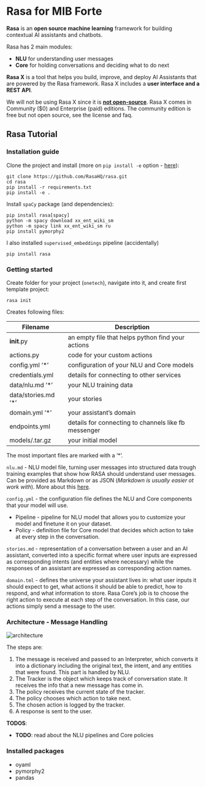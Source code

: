 # Rasa for MIB Forte

**Rasa** is an **open source machine learning** framework for building contextual AI assistants and chatbots.

Rasa has 2 main modules:
* **NLU** for understanding user messages
* **Core** for holding conversations and deciding what to do next

**Rasa X** is a tool that helps you build, improve, and deploy AI Assistants that are powered by the Rasa framework. Rasa X includes a **user interface and a REST API**.

We will not be using Rasa X since it is [**not open-source**](https://rasa.com/docs/rasa-x/0.20.1/). Rasa X comes in Community ($0) and Enterprise (paid) editions. The community edition is free but not open source, see the license and faq.

## Rasa Tutorial

### Installation guide

Clone the project and install (more on `pip install -e` option - [here](https://stackoverflow.com/questions/35064426/when-would-the-e-editable-option-be-useful-with-pip-install?lq=1)):
```
git clone https://github.com/RasaHQ/rasa.git
cd rasa
pip install -r requirements.txt
pip install -e .
```

Install `spaCy` package (and dependencies):
```
pip install rasa[spacy]
python -m spacy download xx_ent_wiki_sm
python -m spacy link xx_ent_wiki_sm ru
pip install pymorphy2
```

I also installed `supervised_embeddings` pipeline (accidentally)
```
pip install rasa
```

### Getting started

Create folder for your project (`onetech`), navigate into it, and create first template project:
```
rasa init
```

Creates following files:

| Filename                  | Description                                          |
|---------------------------|------------------------------------------------------|
| __init__.py               | an empty file that helps python find your actions    |
| actions.py                | code for your custom actions                         |
| config.yml ‘*’            | configuration of your NLU and Core models            |
| credentials.yml           | details for connecting to other services             |
| data/nlu.md ‘*’           | your NLU training data                               |
| data/stories.md ‘*’       | your stories                                         |
| domain.yml ‘*’            | your assistant’s domain                              |
| endpoints.yml             | details for connecting to channels like fb messenger |
| models/<timestamp>.tar.gz | your initial model                                   |

The most important files are marked with a ‘*’.

`nlu.md` - NLU model file, turning user messages into structured data trough training examples that show how RASA should understand user messages. Can be provided as Markdown or as JSON (*Markdown is usually easier ot work with*). More about this [here](https://rasa.com/docs/rasa/nlu/training-data-format/#training-data-format).

`config.yml` - the configuration file defines the NLU and Core components that your model will use.
* Pipeline - pipeline for NLU model that allows you to customize your model and finetune it on your dataset.
* Policy - definition file for Core model that decides which action to take at every step in the conversation.

`stories.md` - representation of a conversation between a user and an AI assistant, converted into a specific format where user inputs are expressed as corresponding intents (and entities where necessary) while the responses of an assistant are expressed as corresponding action names.

`domain.tml` - defines the universe your assistant lives in: what user inputs it should expect to get, what actions it should be able to predict, how to respond, and what information to store. Rasa Core’s job is to choose the right action to execute at each step of the conversation. In this case, our actions simply send a message to the user.

### Architecture - Message Handling

![architecture](https://rasa.com/docs/rasa/_images/rasa-message-processing.png)

The steps are:

1. The message is received and passed to an Interpreter, which converts it into a dictionary including the original text, the intent, and any entities that were found. This part is handled by NLU.
2. The Tracker is the object which keeps track of conversation state. It receives the info that a new message has come in.
3. The policy receives the current state of the tracker.
4. The policy chooses which action to take next.
5. The chosen action is logged by the tracker.
6. A response is sent to the user.

**TODOS**:
* __TODO__: read about the NLU pipelines and Core policies

### Installed packages
* oyaml
* pymorphy2
* pandas
